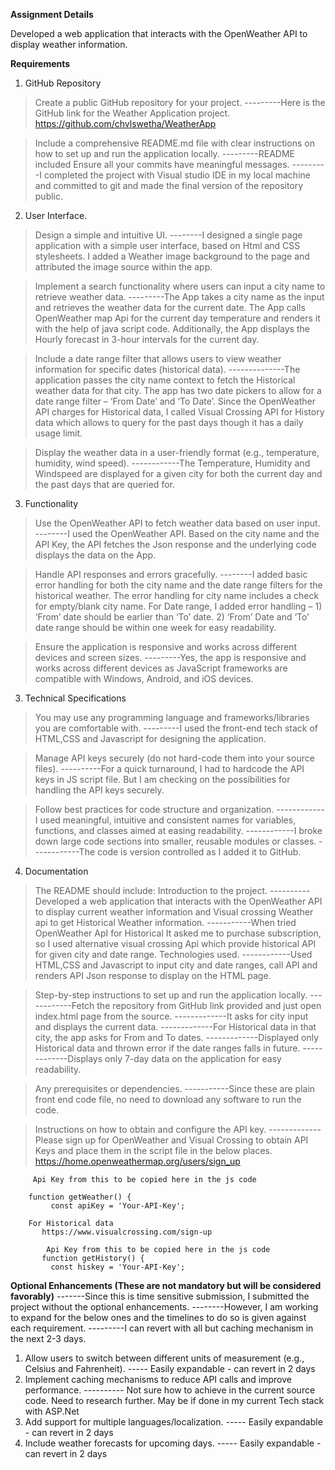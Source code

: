**Assignment Details**

Developed a web application that interacts with the OpenWeather API  to display weather information. 

**Requirements**

1) GitHub Repository

  > Create a public GitHub repository for your project.
   ---------Here is the GitHub link for the Weather Application project. https://github.com/chvlswetha/WeatherApp

 > Include a comprehensive README.md file with clear instructions on how to set up and run the application locally.
  ---------README included
 > Ensure all your commits have meaningful messages.
 ---------I completed the project with Visual studio IDE in my local machine and committed to git and made the final version of the repository public.

2) User Interface.
 > Design a simple and intuitive UI.
 --------I designed a single page application with a simple user interface, based on Html and CSS stylesheets. I added a Weather image background to the page and attributed the image source within the app.

> Implement a search functionality where users can input a city name to retrieve weather data.
---------The App takes a city name as the input and retrieves the weather data for the current date.
The App calls OpenWeather map Api for the current day temperature and renders it with the help of java script code. Additionally, the App displays the Hourly forecast in 3-hour intervals for the current day.

> Include a date range filter that allows users to view weather information for specific dates (historical data).
--------------The application passes the city name context to fetch the Historical weather data for that city. The app has two date pickers to allow for a date range filter – ‘From Date’ and ‘To Date’.
Since the OpenWeather API charges for Historical data, I called Visual Crossing API for History data which allows to query for the past days though it has a daily usage limit.

> Display the weather data in a user-friendly format (e.g., temperature, humidity, wind speed).
------------The Temperature, Humidity and Windspeed are displayed for a given city for both the current day and the past days that are queried for.

3) Functionality
   
> Use the OpenWeather API to fetch weather data based on user input.
 --------I used the OpenWeather API. Based on the city name and the API Key, the API fetches the Json response and the underlying code displays the data on the App.

> Handle API responses and errors gracefully.
 --------I added basic error handling for both the city name and the date range filters for the historical weather. The error handling for city name includes a check for empty/blank city name. For Date range, I added error handling – 1) ‘From’ date should be earlier than ‘To’ date. 2) ‘From’ Date and ‘To’ date range should be within one week for easy readability.

>Ensure the application is responsive and works across different devices and screen sizes.
---------Yes, the app is responsive and works across different devices as JavaScript frameworks are compatible with Windows, Android, and iOS devices.

3) Technical Specifications
> You may use any programming language and frameworks/libraries you are comfortable with.
---------I used the front-end tech stack of HTML,CSS and Javascript for designing the application. 

> Manage API keys securely (do not hard-code them into your source files).
----------For a quick turnaround, I had to hardcode the API keys in JS script file. But I am checking on the possibilities for handling the API keys securely.

> Follow best practices for code structure and organization.
------------I used meaningful, intuitive and consistent names for variables, functions, and classes aimed at easing readability.
------------I broke down large code sections into smaller, reusable modules or classes.
------------The code is version controlled as I added it to GitHub. 

4) Documentation
> The README should include:
> Introduction to the project.
---------- Developed a web application that interacts with the OpenWeather API to display current weather information and Visual crossing Weather api to get Historical Weather information.
-----------When tried OpenWeather ApI for Historical It asked me to purchase subscription, so I used alternative visual crossing Api which provide historical API for given city and date range.
> Technologies used.
------------Used HTML,CSS and Javascript to input city and date ranges, call API and renders API Json response to display on the HTML page.

> Step-by-step instructions to set up and run the application locally.
------------Fetch the repository from GitHub link provided and just open index.html page from the source.
-------------It asks for city input and displays the current data.
-------------For Historical data in that city, the app asks for From and To dates.
-------------Displayed only Historical data and thrown error if the date ranges falls in future.
-------------Displays only 7-day data on the application for easy readability.

> Any prerequisites or dependencies.
-----------Since these are plain front end code file, no need to download any software to run the code.

>Instructions on how to obtain and configure the API key.
>-------------Please sign up for OpenWeather and Visual Crossing to obtain API Keys and place them in the script file in the below places.
           https://home.openweathermap.org/users/sign_up

         Api Key from this to be copied here in the js code

        function getWeather() {
             const apiKey = 'Your-API-Key';

        For Historical data
           https://www.visualcrossing.com/sign-up

            Api Key from this to be copied here in the js code
           function getHistory() {
             const hiskey = 'Your-API-Key';



**Optional Enhancements (These are not mandatory but will be considered favorably)**
-------Since this is time sensitive submission, I submitted the project without the optional enhancements. 
--------However, I am working to expand for the below ones and the timelines to do so is given against each requirement. 
---------I can revert with all but caching mechanism in the next 2-3 days.

1) Allow users to switch between different units of measurement (e.g., Celsius and Fahrenheit).
    ----- Easily expandable - can revert in 2 days
2) Implement caching mechanisms to reduce API calls and improve performance.
    ---------- Not sure how to achieve in the current source code. Need to research further. May be if done in my current Tech stack with ASP.Net
3) Add support for multiple languages/localization.
  ----- Easily expandable - can revert in 2 days
4) Include weather forecasts for upcoming days.
  ----- Easily expandable - can revert in 2 days

